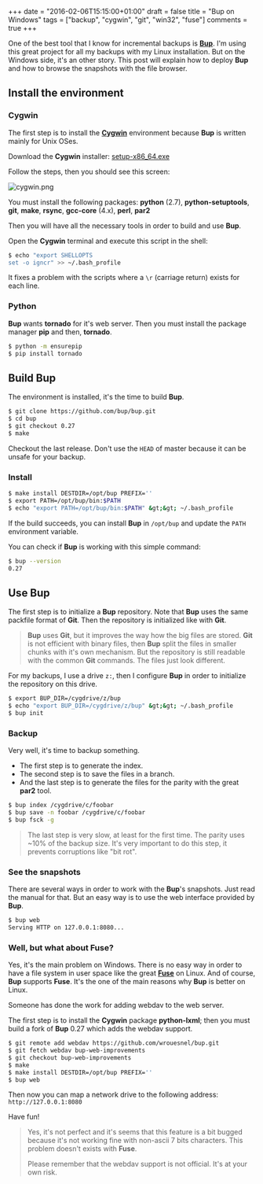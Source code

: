 +++
date = "2016-02-06T15:15:00+01:00"
draft = false
title = "Bup on Windows"
tags = ["backup", "cygwin", "git", "win32", "fuse"]
comments = true
+++

One of the best tool that I know for incremental backups is [**Bup**](https://bup.github.io). I'm using this great project for all my backups with my Linux installation. But on the Windows side, it's an other story. This post will explain how to deploy **Bup** and how to browse the snapshots with the file
browser.

## Install the environment

### Cygwin

The first step is to install the [**Cygwin**](https://www.cygwin.com/) environment because **Bup** is written mainly for Unix OSes.

Download the **Cygwin** installer: [setup-x86_64.exe](https://www.cygwin.com/setup-x86_64.exe)

Follow the steps, then you should see this screen:

![cygwin.png](/img/cygwin.png)

You must install the following packages: **python** (2.7), **python-setuptools**, **git**, **make**, **rsync**, **gcc-core** (4.x), **perl**, **par2**

Then you will have all the necessary tools in order to build and use **Bup**.

Open the **Cygwin** terminal and execute this script in the shell:

```bash
$ echo "export SHELLOPTS
set -o igncr" >> ~/.bash_profile
```

It fixes a problem with the scripts where a `\r` (carriage return) exists for each line.

### Python

**Bup** wants **tornado** for it's web server. Then you must install the package manager **pip** and then, **tornado**.

```bash
$ python -m ensurepip
$ pip install tornado
```

## Build Bup

The environment is installed, it's the time to build **Bup**.

```bash
$ git clone https://github.com/bup/bup.git
$ cd bup
$ git checkout 0.27
$ make
```

Checkout the last release. Don't use the `HEAD` of master because it can be unsafe for your backup.

### Install

```bash
$ make install DESTDIR=/opt/bup PREFIX=''
$ export PATH=/opt/bup/bin:$PATH
$ echo "export PATH=/opt/bup/bin:$PATH" &gt;&gt; ~/.bash_profile
```

If the build succeeds, you can install **Bup** in `/opt/bup` and update the `PATH` environment variable.

You can check if **Bup** is working with this simple command:

```bash
$ bup --version
0.27
```

## Use Bup

The first step is to initialize a **Bup** repository. Note that **Bup** uses the same packfile format of **Git**. Then the repository is initialized like with **Git**.

> **Bup** uses **Git**, but it improves the way how the big files are stored. **Git** is not efficient with binary files, then **Bup** split the files in smaller chunks with it's own mechanism. But the repository is still readable with the common **Git** commands. The files just look different.

For my backups, I use a drive `z:`, then I configure **Bup** in order to initialize the repository on this drive.

```bash
$ export BUP_DIR=/cygdrive/z/bup
$ echo "export BUP_DIR=/cygdrive/z/bup" &gt;&gt; ~/.bash_profile
$ bup init
```

### Backup

Very well, it's time to backup something.

- The first step is to generate the index.
- The second step is to save the files in a branch.
- And the last step is to generate the files for the parity with the great **par2** tool.

```bash
$ bup index /cygdrive/c/foobar
$ bup save -n foobar /cygdrive/c/foobar
$ bup fsck -g
```

> The last step is very slow, at least for the first time. The parity uses ~10% of the backup size. It's very important to do this step, it prevents corruptions like "bit rot".

### See the snapshots

There are several ways in order to work with the **Bup**'s snapshots. Just read the manual for that. But an easy way is to use the web interface provided by **Bup**.

```bash
$ bup web
Serving HTTP on 127.0.0.1:8080...
```

### Well, but what about Fuse?

Yes, it's the main problem on Windows. There is no easy way in order to have a file system in user space like the great [**Fuse**](https://en.wikipedia.org/wiki/Filesystem_in_Userspace) on Linux. And of course, **Bup** supports **Fuse**. It's the one of the main reasons why **Bup** is better on Linux.

Someone has done the work for adding webdav to the web server.

The first step is to install the **Cygwin** package **python-lxml**; then you must build a fork of **Bup** 0.27 which adds the webdav support.

```bash
$ git remote add webdav https://github.com/wrouesnel/bup.git
$ git fetch webdav bup-web-improvements
$ git checkout bup-web-improvements
$ make
$ make install DESTDIR=/opt/bup PREFIX=''
$ bup web
```

Then now you can map a network drive to the following address: `http://127.0.0.1:8080`

Have fun!

> Yes, it's not perfect and it's seems that this feature is a bit bugged because it's not working fine with non-ascii 7 bits characters. This problem doesn't exists with **Fuse**.
>
> Please remember that the webdav support is not official. It's at your own risk.
